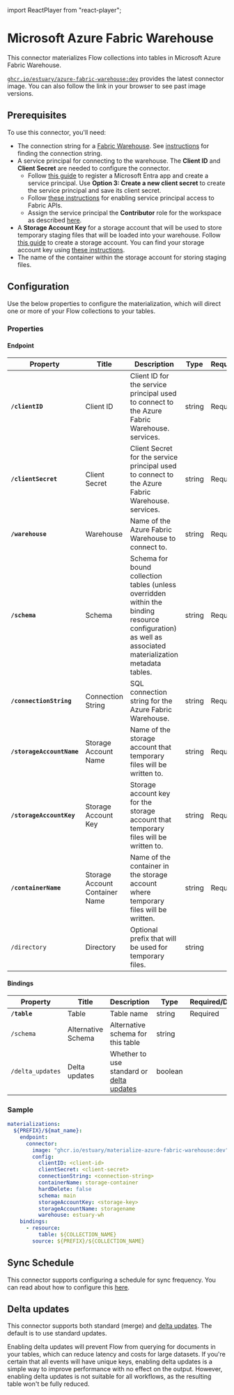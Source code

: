
import ReactPlayer from "react-player";

# Microsoft Azure Fabric Warehouse

This connector materializes Flow collections into tables in Microsoft Azure
Fabric Warehouse.

[`ghcr.io/estuary/azure-fabric-warehouse:dev`](https://ghcr.io/estuary/azure-fabric-warehouse:dev)
provides the latest connector image. You can also follow the link in your
browser to see past image versions.

<ReactPlayer controls url="https://www.youtube.com/watch?v=_aPyCWLciDs" />

## Prerequisites

To use this connector, you'll need:
- The connection string for a [Fabric
  Warehouse](https://learn.microsoft.com/en-us/fabric/data-warehouse/create-warehouse).
  See
  [instructions](https://learn.microsoft.com/en-us/fabric/data-warehouse/connectivity#retrieve-the-sql-connection-string)
  for finding the connection string.
- A service principal for connecting to the warehouse. The **Client ID** and
  **Client Secret** are needed to configure the connector.
  - Follow [this
    guide](https://learn.microsoft.com/en-us/entra/identity-platform/howto-create-service-principal-portal)
    to register a Microsoft Entra app and create a service principal. Use
    **Option 3: Create a new client secret** to create the service principal and
    save its client secret.
  - Follow [these
    instructions](https://learn.microsoft.com/en-us/fabric/data-warehouse/entra-id-authentication#tenant-setting)
    for enabling service principal access to Fabric APIs.
  - Assign the service principal the **Contributor** role for the workspace as
    described
    [here](https://learn.microsoft.com/en-us/fabric/data-warehouse/entra-id-authentication#workspace-setting).
- A **Storage Account Key** for a storage account that will be used to store
  temporary staging files that will be loaded into your warehouse. Follow [this
  guide](https://learn.microsoft.com/en-us/azure/storage/common/storage-account-create)
  to create a storage account. You can find your storage account key using
  [these
  instructions](https://learn.microsoft.com/en-us/azure/storage/common/storage-account-keys-manage?tabs=azure-portal#view-account-access-keys).
- The name of the container within the storage account for storing staging
  files.


## Configuration

Use the below properties to configure the materialization, which will direct one or more of your
Flow collections to your tables.

### Properties

#### Endpoint

| Property                  | Title                          | Description                                                                                                                                             | Type   | Required/Default |
|---------------------------|--------------------------------|---------------------------------------------------------------------------------------------------------------------------------------------------------|--------|------------------|
| **`/clientID`**           | Client ID                      | Client ID for the service principal used to connect to the Azure Fabric Warehouse. services.                                                            | string | Required         |
| **`/clientSecret`**       | Client Secret                  | Client Secret for the service principal used to connect to the Azure Fabric Warehouse. services.                                                        | string | Required         |
| **`/warehouse`**          | Warehouse                      | Name of the Azure Fabric Warehouse to connect to.                                                                                                   | string | Required         |
| **`/schema`**             | Schema                         | Schema for bound collection tables (unless overridden within the binding resource configuration) as well as associated materialization metadata tables. | string | Required         |
| **`/connectionString`**   | Connection String              | SQL connection string for the Azure Fabric Warehouse.                                                                                                   | string | Required         |
| **`/storageAccountName`** | Storage Account Name           | Name of the storage account that temporary files will be written to.                                                                                    | string | Required         |
| **`/storageAccountKey`**  | Storage Account Key            | Storage account key for the storage account that temporary files will be written to.                                                                    | string | Required         |
| **`/containerName`**      | Storage Account Container Name | Name of the container in the storage account where temporary files will be written.                                                                     | string | Required         |
| `/directory`              | Directory                      | Optional prefix that will be used for temporary files.                                                                                                  | string |                  |

#### Bindings

| Property         | Title              | Description                                                | Type    | Required/Default |
|------------------|--------------------|------------------------------------------------------------|---------|------------------|
| **`/table`**     | Table              | Table name                                                 | string  | Required         |
| `/schema`        | Alternative Schema | Alternative schema for this table                          | string  |                  |
| `/delta_updates` | Delta updates      | Whether to use standard or [delta updates](#delta-updates) | boolean |                  |

### Sample

```yaml
materializations:
  ${PREFIX}/${mat_name}:
    endpoint:
      connector:
        image: "ghcr.io/estuary/materialize-azure-fabric-warehouse:dev"
        config:
          clientID: <client-id>
          clientSecret: <client-secret>
          connectionString: <connection-string>
          containerName: storage-container
          hardDelete: false
          schema: main
          storageAccountKey: <storage-key>
          storageAccountName: storagename
          warehouse: estuary-wh
    bindings:
      - resource:
          table: ${COLLECTION_NAME}
        source: ${PREFIX}/${COLLECTION_NAME}
```

## Sync Schedule

This connector supports configuring a schedule for sync frequency. You can read
about how to configure this [here](../../materialization-sync-schedule.md).

## Delta updates

This connector supports both standard (merge) and [delta
updates](../../../concepts/materialization.md#delta-updates). The default is to
use standard updates.

Enabling delta updates will prevent Flow from querying for documents in your
tables, which can reduce latency and costs for large datasets. If you're certain
that all events will have unique keys, enabling delta updates is a simple way to
improve performance with no effect on the output. However, enabling delta
updates is not suitable for all workflows, as the resulting table won't be fully
reduced.
